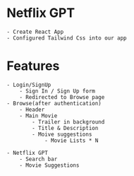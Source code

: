 # Netflix GPT

    - Create React App
    - Configured Tailwind Css into our app
    
# Features
    - Login/SignUp
        - Sign In / Sign Up form
        - Redirected to Browse page
    - Browse(after authentication)
        - Header
        - Main Movie
            - Trailer in background
            - Title & Description
            - Moive suggestions
                - Movie Lists * N 

    - Netflix GPT
        - Search bar
        - Movie Suggestions               